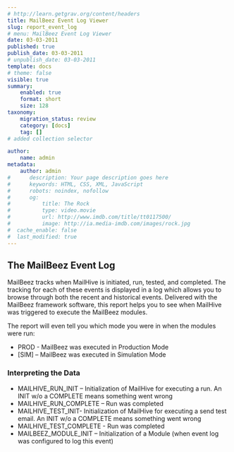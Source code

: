 ```yaml
---
# http://learn.getgrav.org/content/headers
title: MailBeez Event Log Viewer
slug: report_event_log
# menu: MailBeez Event Log Viewer
date: 03-03-2011
published: true
publish_date: 03-03-2011
# unpublish_date: 03-03-2011
template: docs
# theme: false
visible: true
summary:
    enabled: true
    format: short
    size: 128
taxonomy:
    migration_status: review
    category: [docs]
    tag: []
# added collection selector

author:
    name: admin
metadata:
    author: admin
#      description: Your page description goes here
#      keywords: HTML, CSS, XML, JavaScript
#      robots: noindex, nofollow
#      og:
#          title: The Rock
#          type: video.movie
#          url: http://www.imdb.com/title/tt0117500/
#          image: http://ia.media-imdb.com/images/rock.jpg
#  cache_enable: false
#  last_modified: true
---
```


## The MailBeez Event Log

MailBeez tracks when MailHive is initiated, run, tested, and completed. The tracking for each of these events is displayed in a log which allows you to browse through both the recent and historical events. Delivered with the MailBeez framework software, this report helps you to see when MailHive was triggered to execute the MailBeez modules.

The report will even tell you which mode you were in when the modules were run:

- PROD - MailBeez was executed in Production Mode
- [SIM] – MailBeez was executed in Simulation Mode

### Interpreting the Data

- MAILHIVE\_RUN\_INIT – Initialization of MailHive for executing a run. An INIT w/o a COMPLETE means something went wrong
- MAILHIVE\_RUN\_COMPLETE – Run was completed
- MAILHIVE\_TEST\_INIT- Initialization of MailHive for executing a send test email. An INIT w/o a COMPLETE means something went wrong
- MAILHIVE\_TEST\_COMPLETE - Run was completed
- MAILBEEZ\_MODULE\_INIT – Initialization of a Module (when event log was configured to log this event)

